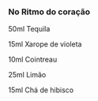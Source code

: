 ### No Ritmo do coração

50ml Tequila

15ml Xarope de violeta

10ml Cointreau

25ml Limão

15ml Chá de hibisco